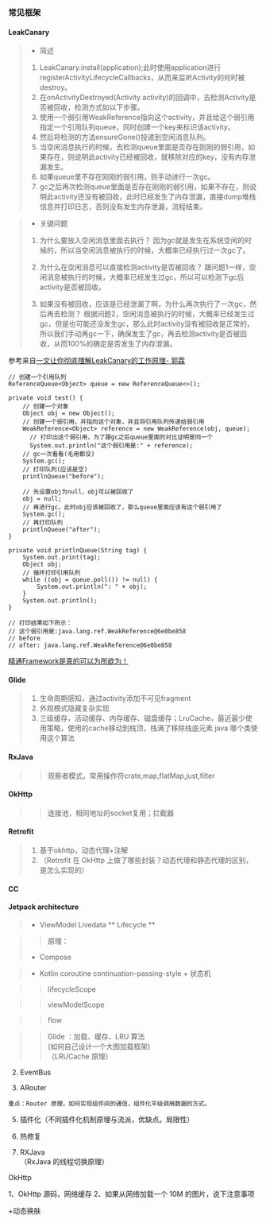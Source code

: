 ### 常见框架



#### LeakCanary

> * 简述
> 1. LeakCanary.install(application);此时使用application进行registerActivityLifecycleCallbacks，从而来监听Activity的何时被destroy。
> 2. 在onActivityDestroyed(Activity activity)的回调中，去检测Activity是否被回收，检测方式如以下步骤。
> 3. 使用一个弱引用WeakReference指向这个activity，并且给这个弱引用指定一个引用队列queue，同时创建一个key来标识该activity。
> 4. 然后将检测的方法ensureGone()投递到空闲消息队列。
> 5. 当空闲消息执行的时候，去检测queue里面是否存在刚刚的弱引用，如果存在，则说明此activity已经被回收，就移除对应的key，没有内存泄漏发生。
> 6. 如果queue里不存在刚刚的弱引用，则手动进行一次gc。
> 7. gc之后再次检测queue里面是否存在刚刚的弱引用，如果不存在，则说明此activity还没有被回收，此时已经发生了内存泄漏，直接dump堆栈信息并打印日志，否则没有发生内存泄漏，流程结束。

> + 关键问题
> 1. 为什么要放入空闲消息里面去执行？
> 因为gc就是发生在系统空闲的时候的，所以当空闲消息被执行的时候，大概率已经执行过一次gc了。
>
> 2. 为什么在空闲消息可以直接检测activity是否被回收？
> 跟问题1一样，空闲消息被执行的时候，大概率已经发生过gc，所以可以检测下gc后activity是否被回收。
>
> 3. 如果没有被回收，应该是已经泄漏了啊，为什么再次执行了一次gc，然后再去检测？
> 根据问题2，空闲消息被执行的时候，大概率已经发生过gc，但是也可能还没发生gc，那么此时activity没有被回收是正常的，所以我们手动再gc一下，确保发生了gc，再去检测activity是否被回收，从而100%的确定是否发生了内存泄漏。

 参考来自[一文让你彻底理解LeakCanary的工作原理- 郭霖](https://mp.weixin.qq.com/s?__biz=MzA5MzI3NjE2MA==&mid=2650261737&idx=1&sn=58c7d21cb64da2ce7cd56ae3f840bb85&chksm=88633986bf14b09070c9afee8da0dfe8f59f3ff361d3a243d7c8b2048e191b5414238a4bcf09&scene=27)
```
// 创建一个引用队列
ReferenceQueue<Object> queue = new ReferenceQueue<>();

private void test() {
    // 创建一个对象
    Object obj = new Object();
    // 创建一个弱引用，并指向这个对象，并且将引用队列传递给弱引用
    WeakReference<Object> reference = new WeakReference(obj, queue);
      // 打印出这个弱引用，为了跟gc之后queue里面的对比证明是同一个
      System.out.println("这个弱引用是:" + reference);
    // gc一次看看(毛用都没)
    System.gc();
    // 打印队列(应该是空)
    printlnQueue("before");

    // 先设置obj为null，obj可以被回收了
    obj = null;
    // 再进行gc，此时obj应该被回收了，那么queue里面应该有这个弱引用了
    System.gc();
    // 再打印队列
    printlnQueue("after");
}

private void printlnQueue(String tag) {
    System.out.print(tag);
    Object obj;
    // 循环打印引用队列
    while ((obj = queue.poll()) != null) {
        System.out.println(": " + obj);
    }
    System.out.println();
}

// 打印结果如下所示：
// 这个弱引用是:java.lang.ref.WeakReference@6e0be858
// before
// after: java.lang.ref.WeakReference@6e0be858

```
[精通Framework是真的可以为所欲为！](https://mp.weixin.qq.com/s?__biz=MzA5MzI3NjE2MA==&mid=2650261619&idx=1&sn=94c3d945594794a82c798db338332e9a&chksm=8863391cbf14b00a7c1c78e905e5b75a035132163138f2564aec2777409bbf81aea94117098a&scene=21#wechat_redirect)



#### Glide
> 1. 生命周期感知，通过activity添加不可见fragment
> 2. 外观模式隐藏复杂实现
> 3. 三级缓存，活动缓存、内存缓存、磁盘缓存；LruCache，最近最少使用策略，使用的cache移动到栈顶，栈满了移除栈底元素
java 哪个类使用这个算法



#### RxJava
> > 观察者模式，常用操作符crate,map,flatMap,just,filter



#### OkHttp
> > 连接池，相同地址的socket复用；拦截器



#### Retrofit
> 1. 基于okhttp，动态代理+注解
> 2. （Retrofit 在 OkHttp 上做了哪些封装？动态代理和静态代理的区别，是怎么实现的）



#### CC
>

#### Jetpack architecture
> + ViewModel Livedata
** Lifecycle **

> > 原理：
> + Compose

> + Kotlin coroutine
    continuation-passing-style + 状态机

> > lifecycleScope

> > viewModelScope

> > flow

> > Glide ：加载、缓存、LRU 算法  
(如何自己设计一个大图加载框架)  
（LRUCache 原理）

2. EventBus


4. ARouter

```
重点：Router 原理，如何实现组件间的通信，组件化平级调用数据的方式。
```

5. 插件化（不同插件化机制原理与流派，优缺点。局限性）


6. 热修复

7. RXJava  
（RxJava 的线程切换原理）



OkHttp


1、OkHttp 源码，网络缓存
2、如果从网络加载一个 10M 的图片，说下注意事项

+动态换肤

